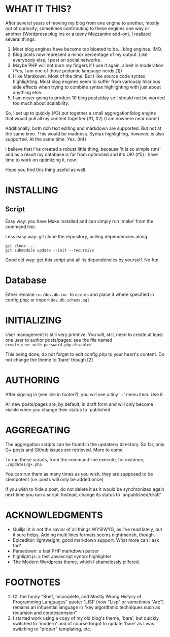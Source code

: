 # WHAT IT THIS?

After several years of moving my blog from one engine to another, mostly out of curiosity, sometimes contributing to these engines one way or another (Wordpress plug ins or a teeny Mezzanine add-on), I realized several things:

1. Most blog engines have become too bloated to be... blog engines. IMO.
2. Blog posts now represent a minor percentage of my output. Like everybody else, I post on social networks.
3. Maybe PHP will not burn my fingers if I use it again, albeit in moderation (Yes, I am one of those pedantic language nerds [1])
4. I like Mardkown. Most of the time.  But I like source code syntax highlighting. Most blog engines seem to suffer from variously hilarious side effects when trying to combine syntax highlighting with just about anything else.
5. I am never going to product 10 blog posts/day so I should not be worried too much about scalability.

So, I set up to quickly (#3) put together a small aggregation/blog engine that would pull all my content together (#1, #2) (I am nowhere near done!)

Additionally, both rich text editing and markdown are supported. But not at the same time. This would be madness. Syntax highlighing, however, is also supported. At the same time. Yes. (#4)

I believe that I've created a robust little thing, because 'it is so simple (tm)' and as a result my database is far from optimized and it's OK! (#5) I have time to work on optimizing it, now.

Hope you find this thing useful as well.

# INSTALLING

## Script

Easy way: you have Make installed and can simply run 'make' from the command line.

Less easy way: git clone the repository, pulling dependencies along:

    git clone ...
    git submodule update --init --recursive

Good old way: get this script and all its dependencies by yourself. No fun.

# Database

Either rename `inc/dev.db.inc `to `dev.db` and place it where specified in config.php; or import `dev.db.schema.sql`

# INITIALIZING

User management is still very primtive. You will, still, need to create at least one user to author posts/pages: see the file named `create_user_with_password.php.disabled`

This being done, do not forget to edit config.php to your heart's content. Do not change the theme to 'bare' though [2]

# AUTHORING

After signing in (see link in footer?), you will see a tiny '+' menu item. Use it.

All new posts/pages are, by default, in draft form and will only become visible when you change their status to 'published'

# AGGREGATING

The aggregation scripts can be found in the updaters/ directory. So far, only G+ posts and Github issues are retrieved. More to come.

To run these scripts, from the command line execute, for instance, `./updates/g+.php` 

You can run them as many times as you wish, they are supposed to be idempotent (i.e. posts will only be added once)

If you wish to hide a post, do not delete it as it would be synchronized again next time you run a script. Instead, change its status to 'unpublished/draft'

# ACKNOWLEDGMENTS

* Quilljs: it is not the savior of all things WYSIWYG, as I've read lately, but it sure helps. Adding multi lines formats seems nightmarish, though.
* Epiceditor: lightweight, good markdown support. What more can I ask for?
* Parsedown: a fast PHP markdown parser
* highlight.js: a fast Javascript syntax highlighter
* The Modern Wordpress theme, which I shamelessly pilfered.

# FOOTNOTES

1. Cf. the funny "Brief, Incomplete, and Mostly Wrong History of Programming Languages" quote: "LISP (now "Lisp" or sometimes "Arc") remains an influential language in "key algorithmic techniques such as recursion and condescension"
2. I started work using a copy of my old blog's theme, 'bare', but quickly switched to 'modern' and of course forgot to update 'bare' as I was switching to "proper" templating, etc.
